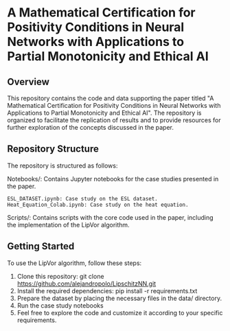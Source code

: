 # A Mathematical Certification for Positivity Conditions in Neural Networks with Applications to Partial Monotonicity and Ethical AI
## Overview
This repository contains the code and data supporting the paper titled "A Mathematical Certification for Positivity Conditions in Neural Networks with Applications to Partial Monotonicity and Ethical AI". The repository is organized to facilitate the replication of results and to provide resources for further exploration of the concepts discussed in the paper.


## Repository Structure

The repository is structured as follows:

  Notebooks/: Contains Jupyter notebooks for the case studies presented in the paper.

    ESL_DATASET.ipynb: Case study on the ESL dataset.
    Heat_Equation_Colab.ipynb: Case study on the heat equation.

Scripts/: Contains scripts with the core code used in the paper, including the implementation of the LipVor algorithm.

## Getting Started
To use the LipVor algorithm, follow these steps:

1. Clone this repository: git clone https://github.com/alejandropolo/LipschitzNN.git
2. Install the required dependencies: pip install -r requirements.txt
3. Prepare the dataset by placing the necessary files in the data/ directory.
4. Run the case study notebooks
5. Feel free to explore the code and customize it according to your specific requirements.
